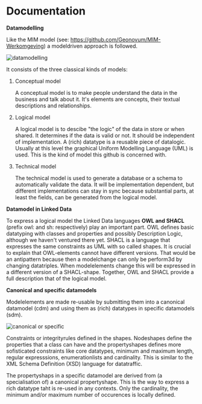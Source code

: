 #  Documentation


__Datamodelling__

Like the MIM model (see: https://github.com/Geonovum/MIM-Werkomgeving) a modeldriven approach is followed.

![](https://github.com/LOD-Onderwijsregistratie/RDF2XMI2UML/blob/master/documentation/figuur04.JPG "datamodelling")

It consists of the three classical kinds of models:

1. Conceptual model

   A conceptual model is to make people understand the data in the business and talk about it. It's elements are concepts, their textual descriptions and relationships. 

2.  Logical model

    A logical model is to descibe "the logic" of the data in store or when shared. It determines if the data is valid or not. It should be independent of implementation. A (rich) datatype is a reusable piece of datalogic. Usually at this level the graphical Uniform Modelling Language (UML) is used. This is the kind of model this github is concerned with.

3. Technical model

   The technical model is used to generate a database or a schema to automatically validate the data. It will be implementation dependent, but different implementations can stay in sync because substantial parts, at least the fields, can be generated from the logical model.

__Datamodel in Linked Data__

To express a logical model the Linked Data languages  __OWL and SHACL__ (prefix owl: and sh: respectively) play an important part. OWL defines basic datatyping with classes and properties and possibly Description Logic, although we haven't ventured there yet. SHACL is a  language that expresses the same constraints as UML with so called shapes. It is crucial to explain that OWL-elements cannot have different versions. That would be an antipattern because then a modelchange can only be perform3d by changing datatriples. When modelelements change this will be expressed in a different version of a SHACL-shape. Together, OWL and SHACL provide a full description that of the logical model.

__Canonical and specific datamodels__

Modelelements are made re-usable by submitting them into a canonical datamodel (cdm) and using them as (rich) datatypes in specific datamodels (sdm).

![](https://github.com/LOD-Onderwijsregistratie/RDF2XMI2UML/blob/master/documentation/figuur05.JPG "canonical or specific")

Constraints or integrityrules defined in the shapes. Nodeshapes define the properties that a class can have and the propertyshapes defines more sofisticated constraints like core datatypes, minimum and maximum length, regular expresssions, enumerationlists and cardinality. This is similar to the XML Schema Definition (XSD) language for datatraffic.

The propertyshaps in a specific datamodel are derived from (a specialisation of) a canonical propertyshape.  This is the way to express a rich datatype taht is re-used in any contexts. Only the cardinality, the minimum and/or maximum number of occurences is locally defined.









